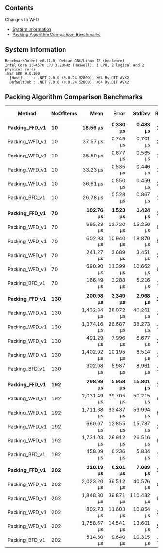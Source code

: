 ﻿## Contents

Changes to WFD

- [System Information](#system-information)
- [Packing Algorithm Comparison Benchmarks](#packing-algorithm-comparison-benchmarks)

## System Information

```
BenchmarkDotNet v0.14.0, Debian GNU/Linux 12 (bookworm)
Intel Core i5-4570 CPU 3.20GHz (Haswell), 1 CPU, 2 logical and 2 physical cores
.NET SDK 9.0.100
  [Host]     : .NET 9.0.0 (9.0.24.52809), X64 RyuJIT AVX2
  DefaultJob : .NET 9.0.0 (9.0.24.52809), X64 RyuJIT AVX2
```



## Packing Algorithm Comparison Benchmarks


| Method             | NoOfItems |          Mean |        Error |        StdDev |    Ratio |  RatioSD |        Gen0 |    Allocated | Alloc Ratio |
|--------------------|-----------|--------------:|-------------:|--------------:|---------:|---------:|------------:|-------------:|------------:|
| **Packing_FFD_v1** | **10**    |  **18.56 μs** | **0.330 μs** |  **0.483 μs** | **1.00** | **0.04** |  **2.0752** |  **6.43 KB** |    **1.00** |
| Packing_WFD_v1     | 10        |      37.57 μs |     0.749 μs |      0.701 μs |     2.03 |     0.06 |      3.7842 |     11.74 KB |        1.83 | ## Volume
| Packing_WFD_v1     | 10        |      35.59 μs |     0.677 μs |      0.565 μs |     1.92 |     0.06 |      4.0283 |     12.37 KB |        1.92 | ## Volume - Item.Volume
| Packing_WFD_v1     | 10        |      33.23 μs |     0.535 μs |      0.446 μs |     1.87 |     0.04 |      4.0283 |     12.37 KB |        1.92 | ## Remaining Dimensions Volume
| Packing_WFD_v1     | 10        |      36.61 μs |     0.550 μs |      0.459 μs |     2.02 |     0.03 |      4.0283 |     12.37 KB |        1.92 | ## Proper Remaining Space Calculation
| Packing_BFD_v1     | 10        |      26.78 μs |     0.528 μs |      0.867 μs |     1.44 |     0.06 |      2.9297 |      8.99 KB |        1.40 |
|                    |           |               |              |               |          |          |             |              |             |
| **Packing_FFD_v1** | **70**    | **102.76 μs** | **1.523 μs** |  **1.424 μs** | **1.00** | **0.02** | **10.8643** | **33.52 KB** |    **1.00** |
| Packing_WFD_v1     | 70        |     695.83 μs |    13.720 μs |     15.250 μs |     6.77 |     0.17 |     35.1563 |    108.63 KB |        3.24 | ## Volume
| Packing_WFD_v1     | 70        |     602.93 μs |    10.940 μs |     18.870 μs |     5.64 |     0.29 |     36.1328 |    113.01 KB |        3.37 | ## Volume - Item.Volume
| Packing_WFD_v1     | 70        |     241.27 μs |     3.689 μs |      3.451 μs |     2.41 |     0.05 |     26.6113 |     82.24 KB |        2.45 | ## Remaining Dimensions Volume
| Packing_WFD_v1     | 70        |     690.90 μs |    11.399 μs |     10.662 μs |     6.73 |     0.11 |     36.1328 |    113.01 KB |        3.37 | ## Proper Remaining Space Calculation
| Packing_BFD_v1     | 70        |     166.49 μs |     3.288 μs |      5.216 μs |     1.62 |     0.05 |     17.5781 |     53.94 KB |        1.61 |
|                    |           |               |              |               |          |          |             |              |             |
| **Packing_FFD_v1** | **130**   | **200.98 μs** | **3.349 μs** |  **2.968 μs** | **1.00** | **0.02** | **19.2871** |  **59.5 KB** |    **1.00** |
| Packing_WFD_v1     | 130       |   1,432.34 μs |    28.072 μs |     40.261 μs |     7.13 |     0.22 |     74.2188 |    229.83 KB |        3.86 | ## Volume
| Packing_WFD_v1     | 130       |   1,374.16 μs |    26.687 μs |     38.273 μs |     7.01 |     0.38 |     76.1719 |    237.95 KB |        4.00 | ## Volume - Item.Volume
| Packing_WFD_v1     | 130       |     491.29 μs |     7.996 μs |      6.677 μs |     2.65 |     0.09 |     49.3164 |    151.77 KB |        2.55 | ## Remaining Dimensions Volume
| Packing_WFD_v1     | 130       |   1,402.02 μs |    10.195 μs |      8.514 μs |     7.51 |     0.12 |     76.1719 |    237.95 KB |        4.00 | ## Proper Remaining Space Calculation
| Packing_BFD_v1     | 130       |     302.08 μs |     5.987 μs |      8.961 μs |     1.50 |     0.05 |     32.2266 |     99.09 KB |        1.67 |
|                    |           |               |              |               |          |          |             |              |             |
| **Packing_FFD_v1** | **192**   | **298.99 μs** | **5.958 μs** | **15.801 μs** | **1.00** | **0.07** | **26.8555** | **83.52 KB** |    **1.00** |
| Packing_WFD_v1     | 192       |   2,031.49 μs |    39.705 μs |     50.215 μs |     6.81 |     0.38 |     95.7031 |    297.88 KB |        3.57 | ## Volume
| Packing_WFD_v1     | 192       |   1,711.68 μs |    33.437 μs |     53.994 μs |     6.25 |     0.23 |     99.6094 |    309.88 KB |        3.71 | ## Volume - Item.Volume
| Packing_WFD_v1     | 192       |     660.07 μs |    12.855 μs |     15.787 μs |     2.38 |     0.09 |     69.3359 |    213.97 KB |        2.56 | ## Remaining Dimensions Volume
| Packing_WFD_v1     | 192       |   1,731.03 μs |    29.912 μs |     26.516 μs |     6.15 |     0.16 |     99.6094 |    309.88 KB |        3.71 | ## Proper Remaining Space Calculation
| Packing_BFD_v1     | 192       |     458.09 μs |     6.236 μs |      5.834 μs |     1.54 |     0.08 |     46.3867 |    143.27 KB |        1.72 |
|                    |           |               |              |               |          |          |             |              |             |
| **Packing_FFD_v1** | **202**   | **318.19 μs** | **6.261 μs** |  **7.689 μs** | **1.00** | **0.03** | **29.2969** | **91.08 KB** |    **1.00** |
| Packing_WFD_v1     | 202       |   2,023.20 μs |    39.512 μs |     40.576 μs |     6.36 |     0.19 |     97.6563 |     310.6 KB |        3.41 | ## Volume
| Packing_WFD_v1     | 202       |   1,848.80 μs |    39.871 μs |    110.482 μs |     6.29 |     0.39 |    105.4688 |    326.34 KB |        3.58 | ## Volume - Item.Volume
| Packing_WFD_v1     | 202       |     802.73 μs |    11.603 μs |     10.854 μs |     2.78 |     0.05 |     75.1953 |    230.43 KB |        2.53 | ## Remaining Dimensions Volume
| Packing_WFD_v1     | 202       |   1,758.67 μs |    14.541 μs |     13.601 μs |     5.99 |     0.10 |    105.4688 |    326.34 KB |        3.58 | ## Proper Remaining Space Calculation
| Packing_BFD_v1     | 202       |     514.30 μs |     9.640 μs |     10.315 μs |     1.62 |     0.05 |     50.7813 |    155.99 KB |        1.71 |


